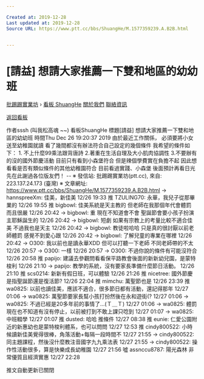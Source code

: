 ```yaml
---

Created at: 2019-12-28
Last updated at: 2019-12-28
Source URL: https://www.ptt.cc/bbs/ShuangHe/M.1577359239.A.B2B.html


---
```


# [請益] 想請大家推薦一下雙和地區的幼幼班


[批踢踢實業坊](https://www.ptt.cc/bbs/) › [看板 ShuangHe](https://www.ptt.cc/bbs/ShuangHe/index.html) [關於我們](https://www.ptt.cc/about.html) [聯絡資訊](https://www.ptt.cc/contact.html)

[返回看板](https://www.ptt.cc/bbs/ShuangHe/index.html)

作者sssh (叫我松高魂 ~~)
看板ShuangHe
標題\[請益\] 想請大家推薦一下雙和地區的幼幼班
時間Thu Dec 26 19:20:37 2019
由於最近工作關係， 必須要將小女送至幼稚園就讀 看了幾間都沒有辦法符合自己設定的幾個條件 我希望的條件如下： 1. 不上什麼99乘法跟背唐詩 2.著重在生活自理及大小肌肉協調性 3.不要辦有的沒的國外節慶活動 目前只有看到小森堡符合 但是辣個學費實在負擔不起 因此想看看是否有類似條件的其他幼稚園符合 目前看過實踐、小森堡 後面預計再看日光 先在此謝過各位版友們！ -- ※ 發信站: 批踢踢實業坊(ptt.cc), 來自: 223.137.24.173 (臺灣) ※ 文章網址: <https://www.ptt.cc/bbs/ShuangHe/M.1577359239.A.B2B.html>
→ hannspreeXm: 佳美，新佳美 12/26 19:33
推 TZULING70: 永華，我兒子從那畢業的 12/26 19:55
推 bigbowl: 佳美系統是天主教的 但老師在我那個年代會體罰 而且很嚴 12/26 20:42
→ bigbowl: 重 現在不知道會不會 聖誕節會要小孩子扮演主耶穌誕生的 12/26 20:42
→ bigbowl: 短劇 如果有宗教上的考量比較不適合佳美 不過我也是天主 12/26 20:42
→ bigbowl: 教徒啦哈哈 只是真的很討厭以前老師體罰 感覺不到愛心跟 12/26 20:42
→ bigbowl: 了解兒童的專業在哪裡 12/26 20:42
→ O300: 我以前也是讀永華XDD 但可以打聽一下老師 不同老師帶的不太 12/26 20:57
→ O300: 一樣 12/26 20:57
→ O300: 不過你說的條件有可能沒符合 12/26 20:58
推 papijo: 建議去參觀問看看保平路教會後面的新新幼兒園，是蒙特梭利 12/26 21:10
→ papijo: 教學的系統，沒有要家長準備什麼節日活動。 12/26 21:10
推 scs0214: 新新有假日班，可以體驗 12/26 21:26
推 nicetree: 國外節慶是指聖誕節還是復活節? 12/26 22:04
推 mimchu: 萬聖節也是 12/26 23:39
推 wa0825: 以前也讀佳美，應該不適合，很多節日都有活動，還記得那年 12/27 01:06
→ wa0825: 萬聖節要家長幫小孩打扮然後在永和遊街(? 12/27 01:06
→ wa0825: 不過已經是20多年前的事情了...(Ｔ＿Ｔ) 12/27 01:06
→ wa0825: 體罰現在也不知道有沒有停止，以前被打到不敢上課只唸到 12/27 01:07
→ wa0825: 中班輟學 12/27 01:07
推 dusted: 哈哈 推條件 12/27 08:38
推 eunie: 仁愛公園附近的新惠幼也是蒙特梭利體系，也可以問問 12/27 12:53
推 cindy800522: 小時候讀新佳美覺得很棒，角落活動+每隔一段時間不 12/27 21:55
→ cindy800522: 同主題課程，然後沒什麼教注音國字九九乘法表 12/27 21:55
→ cindy800522: 操作性活動很多，算是快樂成長幼稚園 12/27 21:56
噓 assnccu8787: 陽光森林 非常優質且經濟實惠 12/27 22:28

推文自動更新已關閉

